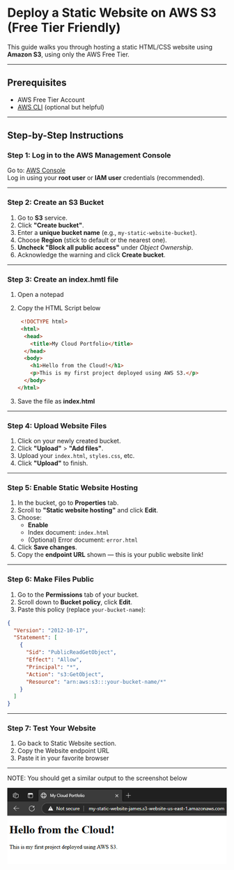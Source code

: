 # Deploy a Static Website on AWS S3 (Free Tier Friendly)

This guide walks you through hosting a static HTML/CSS website using **Amazon S3**, using only the AWS Free Tier.

---

## Prerequisites

- AWS Free Tier Account  
- [AWS CLI](https://docs.aws.amazon.com/cli/latest/userguide/install-cliv2.html) (optional but helpful)  

---

## Step-by-Step Instructions

### Step 1: Log in to the AWS Management Console

Go to: [AWS Console](https://console.aws.amazon.com)  
Log in using your **root user** or **IAM user** credentials (recommended).

---

### Step 2: Create an S3 Bucket

1. Go to **S3** service.
2. Click **"Create bucket"**.
3. Enter a **unique bucket name** (e.g., `my-static-website-bucket`).
4. Choose **Region** (stick to default or the nearest one).
5. **Uncheck "Block all public access"** under *Object Ownership*.
6. Acknowledge the warning and click **Create bucket**.

---

### Step 3: Create an index.hmtl file

1. Open a notepad
2. Copy the HTML Script below
    ```html
     <!DOCTYPE html>
     <html>
      <head>
        <title>My Cloud Portfolio</title>
      </head>
      <body>
        <h1>Hello from the Cloud!</h1>
        <p>This is my first project deployed using AWS S3.</p>
      </body>
    </html>
    ```

3. Save the file as **index.html**

---

### Step 4: Upload Website Files

1. Click on your newly created bucket.
2. Click **"Upload"** > **"Add files"**.
3. Upload your `index.html`, `styles.css`, etc.
4. Click **"Upload"** to finish.

---

### Step 5: Enable Static Website Hosting

1. In the bucket, go to **Properties** tab.
2. Scroll to **"Static website hosting"** and click **Edit**.
3. Choose:  
   - **Enable**  
   - Index document: `index.html`  
   - (Optional) Error document: `error.html`
4. Click **Save changes**.
5. Copy the **endpoint URL** shown — this is your public website link!

---

### Step 6: Make Files Public

1. Go to the **Permissions** tab of your bucket.
2. Scroll down to **Bucket policy**, click **Edit**.
3. Paste this policy (replace `your-bucket-name`):

```json
{
  "Version": "2012-10-17",
  "Statement": [
    {
      "Sid": "PublicReadGetObject",
      "Effect": "Allow",
      "Principal": "*",
      "Action": "s3:GetObject",
      "Resource": "arn:aws:s3:::your-bucket-name/*"
    }
  ]
}
```
---
### Step 7: Test Your Website

1. Go back to Static Website section.
2. Copy the Website endpoint URL
3. Paste it in your favorite browser

---

NOTE: You should get a similar output to the screenshot below



![Sample Web Site](images/sample_web.png)